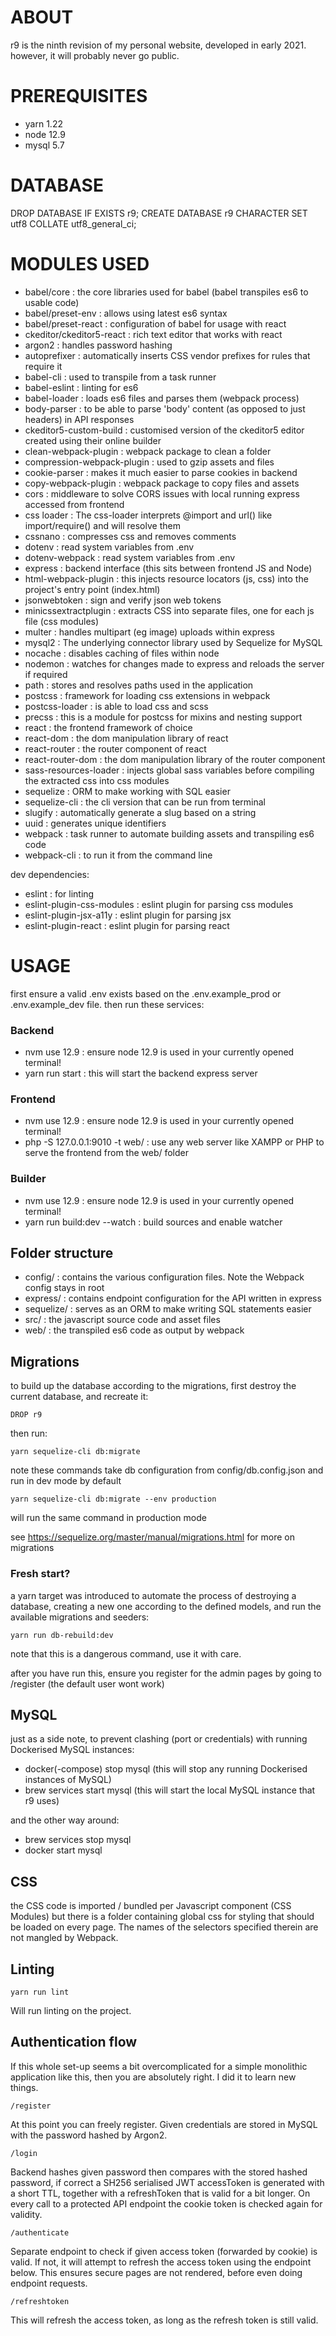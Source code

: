 # ABOUT

r9 is the ninth revision of my personal website, developed in early 2021. however, it will probably never go public.

# PREREQUISITES

- yarn 1.22
- node 12.9
- mysql 5.7

# DATABASE

DROP DATABASE IF EXISTS r9;
CREATE DATABASE r9 CHARACTER SET utf8 COLLATE utf8_general_ci;

# MODULES USED

- babel/core                 : the core libraries used for babel (babel transpiles es6 to usable code)
- babel/preset-env           : allows using latest es6 syntax
- babel/preset-react         : configuration of babel for usage with react
- ckeditor/ckeditor5-react   : rich text editor that works with react
- argon2                     : handles password hashing
- autoprefixer               : automatically inserts CSS vendor prefixes for rules that require it
- babel-cli                  : used to transpile from a task runner
- babel-eslint               : linting for es6
- babel-loader               : loads es6 files and parses them (webpack process)
- body-parser                : to be able to parse 'body' content (as opposed to just headers) in API responses
- ckeditor5-custom-build     : customised version of the ckeditor5 editor created using their online builder
- clean-webpack-plugin       : webpack package to clean a folder
- compression-webpack-plugin : used to gzip assets and files
- cookie-parser              : makes it much easier to parse cookies in backend
- copy-webpack-plugin        : webpack package to copy files and assets
- cors                       : middleware to solve CORS issues with local running express accessed from frontend
- css loader                 : The css-loader interprets @import and url() like import/require() and will resolve them                               
- cssnano                    : compresses css and removes comments
- dotenv                     : read system variables from .env
- dotenv-webpack             : read system variables from .env
- express                    : backend interface (this sits between frontend JS and Node)
- html-webpack-plugin        : this injects resource locators (js, css) into the project's entry point (index.html)
- jsonwebtoken               : sign and verify json web tokens
- minicssextractplugin       : extracts CSS into separate files, one for each js file (css modules)
- multer                     : handles multipart (eg image) uploads within express
- mysql2                     : The underlying connector library used by Sequelize for MySQL
- nocache                    : disables caching of files within node
- nodemon                    : watches for changes made to express and reloads the server if required
- path                       : stores and resolves paths used in the application
- postcss                    : framework for loading css extensions in webpack
- postcss-loader             : is able to load css and scss
- precss                     : this is a module for postcss for mixins and nesting support
- react                      : the frontend framework of choice
- react-dom                  : the dom manipulation library of react
- react-router               : the router component of react
- react-router-dom           : the dom manipulation library of the router component
- sass-resources-loader      : injects global sass variables before compiling the extracted css into css modules
- sequelize                  : ORM to make working with SQL easier
- sequelize-cli              : the cli version that can be run from terminal
- slugify                    : automatically generate a slug based on a string
- uuid                       : generates unique identifiers
- webpack                    : task runner to automate building assets and transpiling es6 code
- webpack-cli                : to run it from the command line

dev dependencies:

- eslint                     : for linting
- eslint-plugin-css-modules  : eslint plugin for parsing css modules
- eslint-plugin-jsx-a11y     : eslint plugin for parsing jsx
- eslint-plugin-react        : eslint plugin for parsing react
        
# USAGE

first ensure a valid .env exists based on the .env.example_prod or .env.example_dev file. then run these services:

### Backend

- nvm use 12.9                  : ensure node 12.9 is used in your currently opened terminal!
- yarn run start                : this will start the backend express server

### Frontend

- nvm use 12.9                  : ensure node 12.9 is used in your currently opened terminal!
- php -S 127.0.0.1:9010 -t web/ : use any web server like XAMPP or PHP to serve the frontend from the web/ folder

### Builder

- nvm use 12.9                  : ensure node 12.9 is used in your currently opened terminal!
- yarn run build:dev --watch    : build sources and enable watcher

## Folder structure

- config/                       : contains the various configuration files. Note the Webpack config stays in root
- express/                      : contains endpoint configuration for the API written in express
- sequelize/                    : serves as an ORM to make writing SQL statements easier
- src/                          : the javascript source code and asset files
- web/                          : the transpiled es6 code as output by webpack

## Migrations

to build up the database according to the migrations, first destroy the current database, and recreate it:

`DROP r9`

then run:

`yarn sequelize-cli db:migrate`

note these commands take db configuration from config/db.config.json and run in dev mode by default

`yarn sequelize-cli db:migrate --env production`

will run the same command in production mode

see https://sequelize.org/master/manual/migrations.html for more on migrations

### Fresh start?

a yarn target was introduced to automate the process of destroying a database, creating a new one according to the
defined models, and run the available migrations and seeders:

`yarn run db-rebuild:dev`

note that this is a dangerous command, use it with care.

after you have run this, ensure you register for the admin pages by going to /register (the default user wont work)

## MySQL

just as a side note, to prevent clashing (port or credentials) with running Dockerised MySQL instances:

- docker(-compose) stop mysql (this will stop any running Dockerised instances of MySQL)
- brew services start mysql (this will start the local MySQL instance that r9 uses)

and the other way around:

- brew services stop mysql
- docker start mysql

## CSS

the CSS code is imported / bundled per Javascript component (CSS Modules) but there is a folder containing global css
for styling that should be loaded on every page. The names of the selectors specified therein are not mangled by Webpack.

## Linting

`yarn run lint`

Will run linting on the project.

## Authentication flow

If this whole set-up seems a bit overcomplicated for a simple monolithic application like this, then you are absolutely
right. I did it to learn new things.

`/register`

At this point you can freely register. Given credentials are stored in MySQL with the password hashed by Argon2.

`/login`

Backend hashes given password then compares with the stored hashed password, if correct a SH256 serialised JWT
accessToken is generated with a short TTL, together with a refreshToken that is valid for a bit longer. On every call to
a protected API endpoint the cookie token is checked again for validity.

`/authenticate`

Separate endpoint to check if given access token (forwarded by cookie) is valid. If not, it will attempt to refresh the
access token using the endpoint below. This ensures secure pages are not rendered, before even doing endpoint requests.

`/refreshtoken`

This will refresh the access token, as long as the refresh token is still valid.

